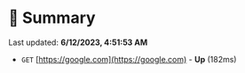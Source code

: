 # 📖 Summary
Last updated: **6/12/2023, 4:51:53 AM**

- `GET` [https://google.com](https://google.com) - **Up** (182ms)
